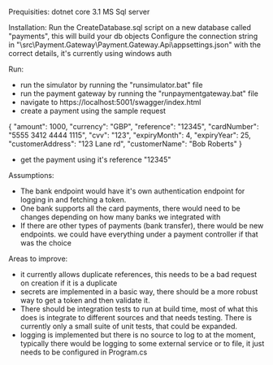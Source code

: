 Prequisities:
dotnet core 3.1
MS Sql server

Installation:
Run the CreateDatabase.sql script on a new database called "payments", this will build your db objects
Configure the connection string in "\src\Payment.Gateway\Payment.Gateway.Api\appsettings.json" with the correct details, it's currently using windows auth

Run:
- run the simulator by running the "runsimulator.bat" file
- run the payment gateway by running the "runpaymentgateway.bat" file
- navigate to https://localhost:5001/swagger/index.html
- create a payment using the sample request 

{
  "amount": 1000,
  "currency": "GBP",
  "reference": "12345",
  "cardNumber": "5555 3412 4444 1115",
  "cvv": "123",
  "expiryMonth": 4,
  "expiryYear": 25,
  "customerAddress": "123 Lane rd",
  "customerName": "Bob Roberts"
}

- get the payment using it's reference "12345"


Assumptions:
- The bank endpoint would have it's own authentication endpoint for logging in and fetching a token.
- One bank supports all the card payments, there would need to be changes depending on how many banks we integrated with
- If there are other types of payments (bank transfer), there would be new endpoints. we could have everything under a payment controller if that was the choice

Areas to improve:
- it currently allows duplicate references, this needs to be a bad request on creation if it is a duplicate
- secrets are implemented in a basic way, there should be a more robust way to get a token and then validate it.
- There should be integration tests to run at build time, most of what this does is integrate to different sources and that needs testing. There is currently only a small suite of unit tests, that could be expanded.
- logging is implemented but there is no source to log to at the moment, typically there would be logging to some external service or to file, it just needs to be configured in Program.cs
